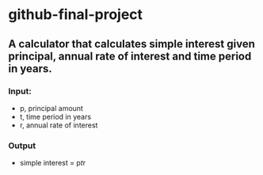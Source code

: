 # github-final-project

## A calculator that calculates simple interest given principal, annual rate of interest and time period in years.

### Input:
   - p, principal amount
   - t, time period in years
   - r, annual rate of interest
### Output
   - simple interest = p*t*r
